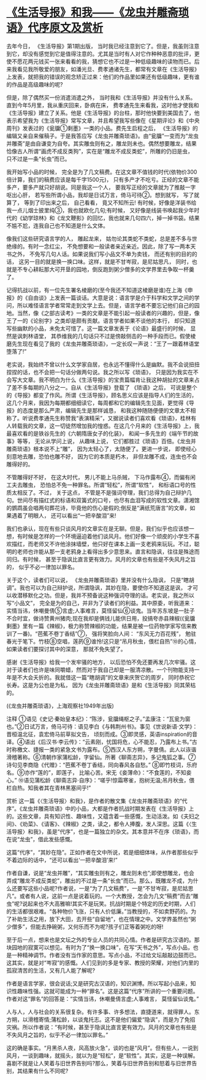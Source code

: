 # [《生活导报》和我——《龙虫并雕斋琐语》代序原文及赏析](https://www.vrrw.net/wx/14317.html)

去年今日， 《生活导报》第1期出版， 当时我已经注意到它了。但是，我虽则注意到它，却没有感觉到它是值得注意的。尤其是当时有人对它作种种恶意的批评，更使不愿花两元钱买一张来看看的我，猜想它也不过是一种低级趣味的读物而已。后来我看见我所敬爱的朋友，如潘光旦、费孝通诸先生，都常有文章在《生活导报》上发表，就把我的错误的观念矫正过来：他们的作品里如果还有低级趣味，更有谁的作品是高级趣味的呢?

但是，除了偶然买一份消遣消遣之外， 当时我和《生活导报》并没有什么关系。直到今年5月里，我从重庆回来，卧病在床， 费孝通先生来看我，这时他才使我和《生活导报》建立了关系。他是《生活导报》的台柱，那时他快要到美国去了，他表示希望我为《生活导报》常写文章，并且希望我写些像在《星期评论》和《中央周刊》发表过的《瓮牖①剩墨》一类的小品。费先生启程之后， 《生活导报》的编辑又亲自来催稿子。于是我答应写《龙虫并雕斋琐语》。由“瓮牖”一变而为“龙虫并雕斋”是由自谦变为自夸。其实雕虫则有之，雕龙则未也。偶然想要雕龙，结果恰像古人所谓“画虎不成反类狗”，实在是“雕龙不成反类蛇”，所雕的仍旧是虫， 只不过是一条“长虫”而已。

我开始写小品的时候， 完全是为了几文稿费。在这文章不值钱的时代(依物价300倍计算，我们的稿费应该是每千字1500元)， 只有多产才不吃亏。正经的文章不能多产，要多产就只好胡说。同是我这一个人， 要我写正经的文章就为了推敲一字呕出心肝， 若写些所谓小品，我却是日试万言，倚马可待②。想到就写， 写了就算了， 等到了印出来之后， 自己看看， 竟又不知所云! 有时候，好像是洋装书给我一点儿烟士披里纯③，我也就欧化几句;有时候， 又好像是线装书唤起我少年时代的《幼学琼林》和《龙文鞭影》的回忆，我也就来几句四六，掉一掉书袋。结果不尴不尬，连我自己也不知道是什么文体。

像我们这些研究语言学的人， 雕起龙来， 姑勿论其类蛇不类蛇，总是差不多与世绝缘的。有时一念红尘， 不免想要和一般读者亲近亲近。因此，除了写一两本天书之外， 不免写几句人话。如果说我们写小品文不单为卖钱， 而还有别的目的的话， 这另一目的就是换一换口味。这样，就是不甘岑寂，是尼姑思凡， 同时，也就是不专心耕耘那大可开垦的园地，倒反跑到粥少僧多的文学界里去争取一杯羹了。

记得抗战以前，有一位先生署名棱磨的(至今我还不知道这棱磨是谁)在上海《申报》的《自由谈》上发表一篇谈话。大意是说：语言学是介于科学和文学之间的学问，所以难怪语言学者常常走到文学上去。但是，语言学者不要忘记他们自己的园地。当然，像《之部古读考》一类的文章是不能引起一般读者的兴趣的，但是，像王了一的《论别字》之类却是颇有贡献。语言学者如果不谈他的本行， 却只知道写些幽默的小品，未免太可惜了。这一篇文章发表于《论语》最盛行的时候， 显然是讽刺林语堂， 其恭维我的几句话只不过是傍敲侧击的一种手段而已。假使棱磨先生现在看见了我的《龙虫并雕斋琐语》，一定长叹一声说：“王了一跟着林语堂堕落了!”



老实说，我始终不曾以什么文学家自居，也永远不懂得什么是幽默。我不会说扭扭捏捏的话，也不会把一句话分做两句说。我之所以写《琐语》， 只是因为我实在不会写大文章。我不明白为什么《生活导报》的宝贵篇幅肯让我这种胡扯的文章来占了差不多每期的八分之一。自从《生活导报》登载了 《琐语》之后， 可说是整个的《导报》都变了作风。所谓《生活导报》，顾名思义应该是指导人们的生活的，这几个月来，我因为每期都细细读它，每周都和它的编辑先生见面，更觉得《导报》的态度是那么严肃，编辑先生是那样诚恳， 和我这种随随便便的文章太不相称了。听说费孝通先生称赞我“表演精采”，又据说读者们喜欢看《琐语》，桂林有人转载我的文章，这一切徒然增加我的惶惑。在这几个月来的《生活导报》上，我最喜欢看的是铁谷先生的《六朝隋唐女子的化装》， 和闻一多先生的《端午节的故事》等等， 无论从学问上说， 从趣味上说， 它们都胜过《琐语》百倍。《龙虫并雕斋琐语》根本说不上“雕”， 因为太轻心了，太随便了。更进一步说， 即使经心刻意地去雕，恐怕也雕不好， 因为它的本质是朽木， 非但龙雕不成，连虫也不会雕得好的。

不管雕得好不好， 在这大时代， 男儿不能上马杀贼， 下马作露布④，而偏有闲工夫去雕虫， 恐怕总不免一种罪名。所谓“轻松”，所谓“软性”， 和标语口号的性质太相反了。不过， 关于这点， 不管是不是强词夺理，我们总得为自己辩护几句。世间尽有描红式的标语和双簧式的口号，也尽有血泪写成的软性文章。潇湘馆的鹦鹉虽会唱两句葬花诗，毕竟他的伤心是假的;倒反是“满纸荒唐言”的文章，如果遇着了明眼人， 还可以看出“一把辛酸泪”来!

我们也承认，现在有些只谈风月的文章实在是无聊。但是，我们似乎也应该想一想，有时候是怎样的一个环境逼迫着他们谈风月。他们好像一个顽皮的小学生不喜欢描红，而老师又不许他涂抹墙壁，他只好在课本上画一支老鸦来玩玩。不过，聪明的老师也许能从那一支老鸦身上看得出多少意思来。直言和隐讽，往往是殊途而同归。有时候， 甚至于隐讽比直言更有效力。风月的文章也有些是不失风月之旨的， 似乎不必一律加以罪名。

关于这个，读者们可以说， 《龙虫并雕斋琐语》里并没有什么隐讽， 只是“瞎胡调”。我也可以为自己辩护说，所谓隐讽，其妙在隐，要使你不知道这是讽， 才可以收潜移默化之功。但是，我并不预备说这种强词夺理的话。老实说，我之所以写“小品文”， 完全是为的自己，并非为了读者们的利益。其中原委，听我道来：实情当讳，休嘲曼倩⑤言虚;人事难言，莫怪留仙⑥谈鬼。当年苏东坡是一肚子不合时宜，做诗赞黄州猪肉;现在我却是俩钱儿能供日用，投搞夸赤县辣椒(《瓮牖剩墨》里有一篇《辣椒》，极力称赞辣椒的功能，结果是被一位药物学家写信来教训了一番)。“芭蕉不卷丁香结”⑦， 强将笑脸向人间： “东风无力百花残”， 勉驻春光于笔下。竹枝⑧空唱，莲菂⑨谁怜!这只是“吊月秋虫，偎栏自热”⑩的心情，如果读者们要探讨其中的深意， 那就不免失望了。

感谢《生活导报》给我一个发牢骚的地方， 以后恐怕不免还要再发几次牢骚。这对于读者们也许是味同嚼蜡，然而对于我自己却是一服清凉散。一个刊物能支持一年是不大会夭折的。我就借这一篇“瞎胡调”的文章来庆贺它的周岁， 同时恭祝它长寿。这是为公也是为私， 因为《龙虫并雕斋琐语》是和《生活导报》同其荣枯的。

(《龙虫并雕斋琐语》，上海观察社1949年出版)

注释 ①语见《史记·秦始皇本纪》：“陈涉，瓮牖绳枢之子。”孟康注：“瓦瓮为窗也。”②日试万言，倚马可待：语见李白《与韩荆州书》。事见《世说新语·文学》：晋桓温北征，袁宏倚马前草拟文告， 顷刻而成。③即灵感，英语inspiration的音译。④语出《后汉书·李云传》：“云素刚，忧国将危，心不能忍，乃露布上书。”古时称檄文、捷报一类的紧急文书为露布。⑤西汉人东方朔，字曼倩。此人以诙谐滑稽著称。⑥清朝作家蒲松龄，字留仙。所著《聊斋志异》，多记鬼狐之事。⑦诗句见李商隐《代赠》：“芭蕉不卷丁香结，同向春风各自愁。” ⑧即竹枝词，乐府名。⑨亦作“莲的”，即莲子， 比喻心苦。宋无《妾薄命》：“不食莲的，不知妾心。” ⑩语见蒲松龄《聊斋志异·自序》：“嗟乎!惊霜寒雀，抱树无温;吊月秋虫，偎栏自热。知我者其在青林黑塞间乎!”

赏析 这一篇《〈生活导报〉和我》，是作者的散文集《龙虫并雕斋琐语》的“代序”。《龙虫并雕斋琐语》中的小品，大都是作者抗战时期发表在《生活导报》上的。这些文章，具有知识性、趣味性，又蕴含着一些感慨，生动活泼。如《夫妇之间》、《劝菜》、《请客》、《辣椒》之类，读之，都令人捧腹，发人深思。这篇《〈生活导报〉和我》，虽是“代序”，也是一篇独立的杂文。其本意并不在序《琐语》，而在说“龙虫”，借此发些感慨。

这篇“代序”，“其妙在隐”。正如作者在文中所说，若是细细体味，从作者那些似乎不着边际的话中，“还可以看出‘一把辛酸泪’来!”

作者自谦，说是“龙虫并雕”，“其实雕虫则有之，雕龙则未也”;即使想雕龙，也会弄成“雕龙不成反类蛇”，雕出的不过是一条“长虫”而已。那么，既雕龙不成，为什么还要写这些小品呢?作者说，一是“为了几文稿费”，一是“不甘岑寂，是尼姑思凡”。或者有人说，这前一点是说着玩的。一个大教授，怎会为几文“稿费”而去“雕虫”呢?说起来也不大高雅嘛!其实不是玩笑。抗战时期是个特定的历史时期，人们的生活都很艰难。“各种物价飞涨，只有人价低廉。”当教授的，不如卖野药的。为了补助生活之用，放下大田，去开些“自留地”，也在情理之中。文学界虽然也“粥少僧多”，但能去挣碗粥，又何乐而不为呢?孩子们正等着粥吃的呀!

至于后一点，想来也是文坛之外的专业人员的共同心情。作者是研究古汉语的。那块园地的寂寞可以想见。有时为了“换一换口味”，在写“天书之外”，写点小品，也是一种精神调节。作者没有当作家的意思。写点小品，不过给文坛敲敲边鼓而已。这其实，就是对“岑寂”的感慨。人们见到的多是专家、教授的荣耀，对他们内里的孤寂清苦的生活，又有几人能了解呢?

作者是语言学家，很会说话;又是研究古汉语的，知识渊博。所以写起小品来，知识性趣味性强。这就可能成为一种“罪名”。这是这篇“代序”所讲的一个重要问题。作者对这“罪名”的回答是：“实情当讳，休嘲曼倩言虚;人事难言， 莫怪留仙谈鬼。”

人与人，人与社会的关系很复杂。有许多事、许多想法，直捷道来，就得罪人。东方朔，以滑稽寄情;蒲松龄，以谈鬼托志。这不是他们偏爱“隐讽”，而是为了免招灾祸。所以作者说：“有时候，甚至于隐讽比直言更有效力。风月的文章也有些是不失风月之旨的，似乎不必一律加以罪名。”

这的确是事实。“月黑杀人夜，风高放火急”，谈的也是“风月”。但有些人，一说到风月，一谈到趣味，就摇头，就以为是“轻松”，是“软性”。其实，这是一种误解。喜剧不就是让人笑着与旧世界告别吗?那么，笑着与旧世界告别和怒着与旧世界告别，其结果有什么不同呢?

